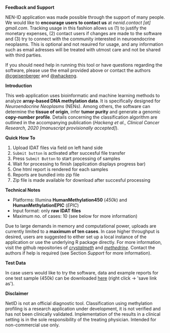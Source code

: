 **Feedback and Support**

NEN-ID application was made possible through the support of many people. We would like to **encourage users to contact us** at *nenid.contact [at] gmail.com*. Tracking usage in this fashion allows us (1) to justify the monetary expenses, (2) contact users if changes are made to the software and (3) try to connect with the community interested in neuroendocrine neoplasms. This is optional and not reauired for usage, and any information such as email adresses will be treated with utmost care and not be shared with third parties. 

If you should need help in running this tool or have questions regarding the software, please use the email provided above or contact the authors [@cgeisenberger](https://github.com/cgeisenberger) and [@whackeng](https://github.com/whackeng).


**Introduction**

This web application uses bioinformatic and machine learning methods to analyze **array-based DNA methylation data**. It is specifically designed
for *Neuroendocrine Neoplasms* (NENs). Among others, the software can determine the **tissue of origin**, infer **tumor purity** and generate a genomic 
**copy-number profile**. Details concerning the classification algorithm are outlined in the accompanying publication (*Hackeng et al., Clinical Cancer Research, 2020 [manuscript provisionally accepted]*). 


**Quick How To**

1. Upload IDAT files via field on left hand side
2. `Submit button` is activated after succesful file transfer
3. Press `Submit Button` to start processing of samples
4. Wait for processing to finish (application displays progress bar)
5. One html report is rendered for each samples
6. Reports are bundled into zip file
7. Zip file is made available for download after succesful processing


**Technical Notes**

* Platforms: Illumina **HumanMethylation450** (*450k*) and **HumanMethylationEPIC** (*EPIC*)
* Input format: only **raw IDAT files**
* Maximum no. of cases: 10 (see below for more information)

Due to large demands in memory and computational power, uploads are currently limited to a **maximum of ten cases**. In case higher throughput is desired, users are suggested to either set up a local instance of the application or use the underlying R package directly. For more information, visit the github repositories of [*crystalmeth*](https://github.com/cgeisenberger/crystalmeth) and [*methedrine*](https://github.com/cgeisenberger/methedrine). Contact the authors if help is required (see Section *Support* for more information).


**Test Data**

In case users would like to try the software, data and example reports for one test sample (450k) can be downloaded [here](https://www.dropbox.com/s/xwn0c16wcarzjxv/nenid_test_data.zip?dl=0) (right click -> 'save link as'). 


**Disclaimer**

NetID is not an official diagnostic tool. Classification using methylation profiling is a research application under development, it is not verified and has not been clinically validated. Implementation of the results in a clinical setting is in the sole responsibility of the treating physician. Intended for non-commercial use only.

